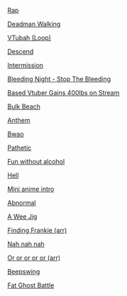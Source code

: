 [Rap](https://www.beepbox.co/player/#song=9n31sbk0l00e05t1va5g05j07r1i0o432T1v2u01f22ie100qwx10v313d08A5F2B6Q0530Pf636E2b677T0v0u00f42ae1102fe0x0q00d04w7h0E11bT5v3u05f22ae13eq0w10fad03HTZIzrih9004000h0E1b7T2v2u02f12m0q011d0aw1E112b4zhm4zhm4zhm4h4hp23VFE-472RllidADlllAldBlllBBtlkBKlmRlllRgBllmhmnRlli5Y7lllB5k9lllaM5JllmN1gdllkBllllknJBYligRTJ7Aj1o97BTlVwIl8q-tuYhV4EzqAhAxHVuRF7BTtTdBUiw8RTd7EFw4ullpigNHUw1N7APmM44q-0lh7Blhjpv0RQQvF7Aocq-0Au0o0q-ihV6Eq-84uhK6LCAupJ6LD4umkQpMl4E6AkxcF4Aqf5l9HOKoVw0)

<!-- rap lyrics

party in my head, they call me the thinker
got a | brick for a heart, psychological sinker
got a | hammer for a brain, no nails, don't tinker
a | thatch wall is made, no shade, only splinters
aim | straight and lazily pull the trigger make flames in the
winter trade losers for winners it ends over
dinner, dine, dyin' for friends
and I | hate tomorrow's self know'n I'll have done it again
in the | end, I got events that I swirl in my head
melting | cubes of disappointment of what I had said
-->

[Deadman Walking](https://www.beepbox.co/player/#song=9n41sbk0l00e0ut2Ma7g0uj0jr1i0o4313T0v1u00f0qg01d0aw2h0E112T0v2u10f0qg01d04w2h0E0T0v1u00f0qg01d00w2h0E112T1v4ud7f10qaq023d35AcF8B7Q047bPf422E176T2v3u15f10w4qw02d03w0E0b0000000W4GexaSdsY8xA28pj0000000N249kx2lw000h38kgP701248iFqkFkJalhsZQ0y6gExCeNE00gBiS9iFqkGz800144oh18k05a8kNz6coNz6coUjE248h124p4wp2fJFEYwQkidsChFH-YSCOOMzwt6GKCHbJJOQRflmpEQkmQSAuTCgk3hApez1O6lCOe8pltN7AAv8TnpmuCnOEldyY77QQv6ONdvRCspkaCFUerAuIk5jj0SOBltxvghQOeCCCCGOOKKELG8UahQkQRgdJlJJNvghQOeAzF8WieAzG8-0cCGKhQ4t97ihQAth7BQVD8D7Q5ZhvG77R5Z5-YnRBZhvmnWxvonR5-hmhS0KrF-S74yEbsSLG1uICHFGCsVfUP--hK-o3X9BezuBXCU_JjJPM-S3OPMp006g00O5kuRfMfqu2TdvHx1O-GqbWFELsQvll8iyhQTD8CFvld5ZkQnVll2lp7hfsGGBZlknO0f5Y1l4utRsGKBZlknTrFvDlld24ttTfeX_M0FEYEkkkkkkkmkkkkkis3Gkkkgl5541hhh1kkkrB5555555B555B556Nhhhhhhhphhh9kkki-SyyyyySyyyyy-_sEEELEEEKEEEAaaadWyyxdjQqeagtZRV7p8QAt6pCpCohS4uhpp8RQQWd5ttGq_SP8IIJAU2ThEJJLPXcyOO--gAd6yWgwrGsX8FHwE2GWhQlO5Ztd97hnn1M17p8Wbbbb3LZ-yyyyyyz88YhPif9SGaaaaaabGaaaaaadayyyKyyyOyyxdHWT0d55555543hv8Tngl8EKDOwCWvP8ATjGfeptdHY92OgSAOZ7y9feQQv-zh2O48CLMbcyOOhAU2ThEJJLPXcyOO--gAd6yWgwrGsX8FHwE2GX3W8mgx82OyOOOOlJ8XwOmyyyyyyy1EwF64w8aCCXYysukQpMzwieAzFF8WaieAzFFBZ97ihQQAt597ihQAuAhQAt9Mt97ihQAuAhQAt97ihQAt97ihQAuAAz8OsD8OcD9OcD8OcCBcF52Cnaj8QQp5aicD8OcCAzEF8Wsz9FAt597ihQQFHOif9OsyDg8WieAzFF8WaieCCzCaei8WqsCz8e_QzbEcKwOW3b00)

<!--
Deadman Walking animated intro.

Intro (first 4 bars): At the start of every half bar, an image appears only to fade fully to black before the start of the next half bar. These images show Deadman's corpse being found and assembled, including an armbone, brain, and so forth. The last image is of Deadman stood in the middle of the screen, now fully assembled, but lifeless.
Intro (second 4 bars): Right on the downbeat, red eyes flash onto the otherwise black screen, right where his eyes were in the last image. [idk what for the rest]


Verse:


Bridge: [idk] The last shot is of him inspecting his arm, which contains an armbone underneath metal and circuitry.


Chorus: [idk] The last shot is of him lashing out with his arm.

"ask him yes ask him is he just the metal is there any thought at all in his head in his heart that they left there / save him yes save him _ didn't want to live at all"

Outro: Same concept as the intro (with images appearing and fading). First is his armbone on a black background (in the same place as the previous shot), with the first appearance intact, and the second shattered. Similar occurs for the last two half bars with his whole body (mirroring the intro; first he was assembled, now he's disassembled).
-->

[VTubah (Loop)](https://www.beepbox.co/player/#song=9n61sbk0l02e0bt1-a7g0dj09r1i0o442423T0v1u00f10x0qg03d07w3h0E0T1v2u01f12pcqwx10l613d0aA6F0B0Q05c0Pa660E2bi626T1v1u01f0qg01d04AbFhB2Q2ae1Pc304E0T0v2u00f10m5qg01d01w1h0E0T0v3u00f10r6qgM10de3a7d03w5h0E0T0v2u00f10x0qg01d04w1h1E0T2v3u02f12v9qw02d00w4E0b018Q6qlDm14h4hAh8N4h4z4ickkh4h4x6i4Q4h4h8h4xd1400i0380004h4h4h4y4gp29rBWqfC1jnYOldmjjAWBdmjiCO-kQvaq_CLEbskSLJsAOQQvddBZIPpdvIdDpbQR_7kld9QWDzR-1iq_GCzQ5d9Q-wrIQSnxe0-VdvSALJXCDbwrldjRVgFILACzWWAO-IFE-h794t9BQ4tp7ipuwhQ71Q4s6hQCnwh7gs7ghMp7ohO963o8XyeAOW2eIzHcJjkY4OUqqfWCGG1FSJLqFGFIFXjpSWqGHatHrSGqE60HW0QbpJStHpGStDvFSJDqwqCna1a4Qv17j0Rn9Gs7CZKDsSt-gYiEO2eiFwo3wbyZGDsStGA4zsOYFkaVE-GEzGCyeGqbTcL4QbAjh7hd2QPgJdl8Y1iEnaGyeCG8WqELOqEn9GyeCG5FGxqGGWpsFB9G9FPhYjh7hd4t4QnKpu9En8Cyeyq5ECxq9HJVqGGOGEzGGyeGGbZGG5OGEzGGyeEiyc97CtwKll4tkQhRjhvAjgKhd4t4Ubjl2RliCz86ngpt1BQ6nx1BQ6ngpt1BWB1vgpt1BQ6nFk5Z1BQ6ngpo4WtUtfQ7BTJWem64OFQXMWvLJ9g5d6s8U4zF8WieAzF8WieAzQGaieAzF8WieAzF8Wic0)

[Descend](https://www.beepbox.co/player/#song=9n41sbk0l00e0Bt2ma4g0Bj0fr1i0o4424T1v1u25f0q0w10v3d08A5F4B0Q000dPc696E2b8638T0v0u00f10s4q00d03w2h6E0T0v1u10f0qg01d04w2h0E0T0v1u00f0qg01d00w3h1E112T2v1u15f10w4qw02d03w0E0b28p2C28p2Ceo8xAaoVwy6gFzC28p2Cew000000000040y6gFzE28p2CexaBIqRG000000y6gFzC28p2Ceo8xAapxw00xaBw0000000000000000000y6g8gx001j6e000004gx2a8gx248Ex248gyyac0008gw0p26vFE-450RAttttp7B5ttp7nnnmhVhnnmhRRRRAuknmm4ttttp7ARttp7nnnmhVd0gdx7nnnmhV90nRAttttp7KnnlAs51Mk8hw5dBUFdMviq_KCOZ0CVLHAu0edW8RpfvwjR1JFE_F3IJhU0DG1dH_YPljlT1XbBVyteyLyaALUGrbT1w55BYew4R_c3jkCXJ4g9bZaCLM2COZByai_MDjZbkSLM8QR_17hN0hV17hN0hV17hN0hV17hbV0zE8We82f88We82f88W9BG3w_vTtdN_0RZoRZgRVuCLX8W2ew9BFE-p2CK2J8VBRlSik3ihPbwXHXU208VBOdBlAxihPFQB_ldvSkSnIIF9vZjnZdELVb9bM2teCz02fubWaqieCAzQ2-yCB1HUsUZ9uknO_q8WqieCAz00)

[Intermission](https://www.beepbox.co/player/#song=9n31sbk0l00e03t2-a7g03j07r1i0o432T0v1u00f0qg03d04w2h6E0T0v1u12f10s4q00d03w2h2E0T0v2u00f0qg01d04w2h0E112T2v3u15f10w4qw02d03w0E0b4h4h4h8Q4h4p21JBWqf2w92IzBbbbbaWWWM01jnZkSnxS9H_qkQvsx8i78XtS1QXsx8i78XQ5wdmFM5JT8W50U7jBrUkiDiBcE6bgb95d8J0JhjibibkkR2FESw0)

[Bleeding Night - Stop The Bleeding](https://www.beepbox.co/player/#song=9n32sbk0l04e0dt2za9g0hj07r1i0o113T7v1u07f50p61790q72d42g3q0F218a0l661d04HT-SRJJJJIAAAAAh6IeE1c11T1v1u52f0qwx10v311d08A1F2B4Q00b0Pf519E3b662876T0v1u00f0qg01d24w2h6E118T2v1u15f10w4qw02d03w0E0T2v3u15f10w4qw02d03w0E0b4x8i4x8id5dD000i4x8id5dD0020018id5dD00si4x8id5d6000h4h4h8Q8Rp29qFH-A6CzQcGCGH9OIG2wb-mJPsGCHdJIjkWgKlkFGuLg5d7SHjkZBellB5ellltttrrCyOfaGN0FOGGHWE60FOyDaGGFBUBellNg6nlNFjgkQ5ehjl8UeTcasGGGWGK0AYYFOGGL4iDaGUE3aGUhaq35O2ey-0kR_i3jhW6ljllAVml1g5_bmVKljlCSS9Gt8naGkRfnE3BGZIFOGIEFOGGHHHHrsQmhVlm85elllvl0M5ekkVlllcL4FOGKa0OWKdaq2CwFOaqF71SVxjBllnllM4DDBelllUykVln50pln29jgoKghQnM2CR-BAx8i5dEWlcK3E2rNvCCZ7Q2rnXX5dQ-zEUDGUxEFKfQzzWrL-1TZd6sEEEwqq4RVejhAVejAQkQW5555dd6jAQkQQpejhAYBhAAujhAAujhjjhjjhAOf9EOif9EEFFEEEOif9EjhQQAp4zSqe9OqsD9OsD9OqqauN8YCzpOqsD8FgnY4uihQp4Wt1HQ9EOa2-yxduiFJs2kkkkkQp0zEgnYp17hAp17hghQk4t22dyyzUX17hN2rb8ES2ezoO2ezAcwzE8W2foEEOdzgO2ewzE8Zx1BY77w)

[Based Vtuber Gains 400lbs on Stream](https://www.beepbox.co/player/#song=9n31sbk0l04e0ft2ma7g0lj07r1i0o432T0v1u10f0qg01d04w2h0E0T0v3u00f0qg01d04w2h0E112T0v2u00f0qg01d04w5h0E112T2v3u15f10w4qw02d03w0E0b4x8i588klBtmlM0i4x8jt4lw014h00034h9N4Al6hko0004y8A8ycy8y8w0p28EFE-Bk4aCFWOGxsH0qkOYXeTn0qRtoKlBl2Xap_F2gArbkR_SRP_CBloKlBl2XffTTTM5ndKq_iHGqf0kMgGqDHaG5WDEiWSgwaAR_vmWB8-gGUaG0IjrLgKhl0g4zHKKGLIjs7wFE-rHXtuKZdvPBO2rnVe3WCQ8ldjRCR2VmriCnDpSWXqqfFl12FGuIGEnaM6BcLePJRM6JnmbBplgKOCvWgA96ORdvZJs_VFlmbBplgKPPZZZY1lPrCLQGXMeBHX82CGKyyCGKCGImyCGKCGKyyCGK0wo3uLLLLFGHEEFGHFGHEEFGHFGHQfsjjSrFPnCRpULuR_tkCVO-OOyyCGKCGImyCGKCGKyyCGK0wo1jhZaoa1IwGqHabaaGaWdGOOOOSCGKyCy0EFEDBWq_KCO_mOhQQAujAQM41tO6ohQQAu8VcB0lTYNwp7al4unATnnmt3ozvv1kRmQmklklQ9Pq9g98F2jn88QQpWhiG2fAGaqqaaqqaakOAFGidyCCCOOCjhhljhhjNf4r5dddvOOaqaaqqaau9UzoFF0)

[Bulk Beach](https://www.beepbox.co/player/#song=9n31sbk0l00e03t1Ua7g03j07r1i0o432T0v1u00f0qo012d04w2h0E112T0v2u00f0qg01d04w2h1E0T0v1u00f0qg01d06w2h0E112T2v4u15f10w4qw02d03w0E0b4zgi4N8j4xcp25lFEYd8RFBMsjPcOLcjrKwCR_aqf0kRYoCFMG9aJjbEMwjkYVf7XZd7-Art0N3cPaY2Y0QSnPUjjfGGE9jfD0hYlwo70cO0FGAbXkR-yaCFRMKrF-wYfrFYg6YKrnWhF8ljFJvnDkCnTJHWK10F3gvGKXsRU3-5UaqfwaCnwmy3wsL0sD9OqxswmyGT0YgOsD4Zwn85jkWeG2X0K_E0KMbhpqCv0FGjnZ-00L42YNIyX0KNOMg410g45OybJ0FEM8Ckyz8Oacz8EOcyz8Oacz8EOcyz8OaegOacz8EOcyz8Oa4R95552qYzN3yacz8EOcyz8Oacz8EEiahhA9IkzG00)

[Anthem](https://www.beepbox.co/player/#song=9n31sbk0l01e03t1Ua7g0fj07r1i0o443T0v1u00f0qo012d00w2h0E112T0v3u00f0qg01d04w2h1E0T0v2u00f0qg01d00w2h0E112T2v5u15f10w4qw02d03w0E0b4zhg000000018Q000000004zg00000000h4g0000000p24qDBWpsdd7EFBWV6DaM1djVES0r-9QFILiURd7ZDYz9VemCFXOZD44T7W0KH9GuGqfVaXSkCLZSJ6Ap3qjpu3M3NelOcBBUxPCnJViryv2fl4Quzy8KrF-0WernNkswaGVKfYDjCLQVJXtfwjGfyIVvlmTmwTltlSJSSNlfrn---2CzUkgt41hnh0kkQlkgd6Fhc55R41h0kiB5B43hJklklkgt41h0Qg541hwB5d5t5J4Dhakg547g5cE45EEE5EEE5EEE5EEE5EEE5EEE5EEE5EE00)

[Bwao](https://www.beepbox.co/player/#song=9n31sbk0l00e07t1va7g0fj07r1i0o442T1v0uc2f10n7q011d23A4F0B6Q2409Pc733E179T5v2u24f0q0w10n5d03HTZIzrih9004000h0E1b7T5v1u54f0qwx10w411d03H__RyjsIisArsJJh0E1b6T2v2u15f10w4qw02d03w0E0b4xd5pM00000i4Ql50000018jhkk000004h4i4w00000p26DFE_liq_ijbEQQQXdmRJkQQXdBdvrllQVldldlt97O5lteljljl1SllsLnhW4GpFC0BnHH-LkYpqqfxjbR-gYjiCWqFFjkZuB3bjbwyR2S2ZXiKnHBVDOGGGKS4IIIGGJHFHHkWWDgMld7NK2-oBjqp-qGqGle-LXIUZsTv_1-sT7UJnO0MmplTdQ_4SuT7-wSyZH_vQ2VJvPvkw_N7vPJVjTerw-eVPbPd2QjgJlkaaqfxljjjjjjjjjiCnD9NAPF388uCCCCCCCCCCCClwdqKCCCCCCS7FFFFBoxUKE5Ey2AmyWwmy8ahqcSzdOqcD9Oqq83qE5EKF5EJE5EKF5EPqcX9EOqhq1q1hjasEFFEEFFEEFFEEFFEEFFEwaGGaaqqaaqt2yCCyyCCyyCCyyCCyyCCyGGGyyAmwmyA0)

[Pathetic](https://www.beepbox.co/player/#song=9n31sbk0l01e03t1La7g0fj07r0i0o432T0v1u10f0qg01d04w2h0E0T0v1u11f0qg01d04w1h0E0T0v1u00f0qg01d04w2h0E112T2v1u15f10w4qw02d03w0E0b4zhg000000014z000000004ic00000008hgM0000000p24CDCWqvSCRYsCvhFFAaqIBdz-9F_eWUhFFJFGOuaUP1c0PXbo3fN6STqBaqFiBdO_yqvj5MtfAJUsSLEwFcSKpJMq_ae7c_4WUc_GqSqTth_oGKwFSsSK8lmi05DQw2Cvxhljgfhhjjhjj8kRkRkRkRkRplhjjl0g1vaM41hnj1Tn5Zs1w0Y7ifiCDWFFjfE3Q3Q3FJsM5cVMDEF7FhehAQV6jififgAsD8F7F7OqwXZrZ9de1QPAyuyEuB4V6jjApd8Z8Z2hOkCekCDaYk7F7E7F7SL6hWxWf6swvq0)

[Fun without alcohol](https://www.beepbox.co/player/#song=9n31sbk0l00e0dt2ma7g0jj07r1i0o442T0v1u10f0qg01d04w2h0E0T0v1u11f0qg01d04w1h0E0T0v1u13f10o5q00d03w5h1E0T2v1u15f10w4qw02d03w0E0b004zhid5pM00018j4x8i4Ak0000i4N8i4x9500004h8h4h4hd00000p26ODAqqfG2wqq_0pSnClRRVszw5kBjbEE30ifaGjjUIz8Wz0ls0plc1Kg5df5TVJBCppw97Blph7Blo5ERAqDnoKzyqfC-gAidnHH-KA1aq_gAvg0J0J0GqfyKKIRUqjFA97ByQ2Q2V5BJNBFK3QRd7x4R_ejAVejAVejAVf9o5AVejAUBwdlelHpCjAVeqsT8QOZ2Q2Q2V5AxoqWrnUAuQbgbgbIlTg1BFK3-5dvMjhYFILHpAZDqSsyQbgZCLgJ2StHsTtDoAbBdvUZ2kR_6o2qf3jpu5IWwpsBp0g4zIwt1SJYLjs7P8QOUEJ0J0KN8i5FHOI10g1jhD2dcE2Akyx4F17Nf4YhhN74Av4YhhN74QsjN574u94v4YhhN17Nf4YhhN74CLiAz8Oarb9kFEOqqiZ96hAQQkOeBduhjAQQBWrn0YE0)

[Hell](https://www.beepbox.co/player/#song=9n42sbk0l00e0gt1va7g0gj0ar1i0o1143T7v1u07f40p61770q72f5q0E21990l67d04HT-SRJJJJIAAAAAh0IeE1c11T0v0u13f10o5q00d03w5h1E0T6v0u06f0q0x10j81d23W7E2b925T1v1ua9f0qo1321d23A0F0B2Q2010Pf770E261278T2v1u15f10w4qw02d03w0E0T2v1u15f10w4qw02d03w0E0b4xcklCtECECM0j55pDq9G9I000018QlDxF0000004zhgg08jhmtStSpSw24QlDtDtCtwp2dUAqqfyGAlcL6jjihQQQyV6jj2OeCGAn8OqqieCCALpB_0FAzAulnibIpdd97jjiFROUg6RwdVmjszjhZmkyX6jjjJTJVBVmjtcVmnulw86LmpCTBpdXl55555555556xhhhhhhhhhhhhhhhwB555555555555556BhhhhhhhnhhhhhnhKkkkkkkkkkkkkkkkqB555555555555555dWemAqqfyGAlcL6jjihQQQyV6jj2F7jlibApdd97jjiFROUg6RwdVmjszjhZmkyX6jjjJTJVBVmjtcVmnulwfqZpCrulATJkkkkkkkkkkkq55555555555555561kkkkkkkkkkkkkkkql5555555t55555t6VhhhhhhhhhhhhhhhGkkkkkkkkkkkkkkkkTEVqyRZ8CRZ5dQ__99HY6O5jpvaqfDgapt1lj8FLbOviyZdN-1Q30-LsjIMfw1Uzj9g61Ygmi5C1-8GrzZNVIRRhB-_sS384Udd7R2garb-jbEiaCnanAiaq_TBE2CKhAGXarbbaXar4Qu3BlmSRSSRmSTlg41JnQSniltBdBBBtBdC0VllJJtJJlJJI10lZ1i5JyrFY6CLQ5JRWCLT7D0kODaaaaqqaaaaaaqqaaaaaaqqaaaaaaqqa9VvjghWl555dd555555dd555555dd52qcxcFejAQQkAp38EFFEEEEEEFFEEEEEEFFEEEEEEFFEEQaaaaqqaaaaaaqqadz9OsCCz8OsD9FEV39OsCCz88WieAzF8WsD9jkAYAhQAt97ihQAt97ihQAt9Wei5du1aaaaaaa9VuwLUV2yyyyxdihgCz8YgUyyyyyyzgEEEUyzycyz8V2z8EhhAkkkkkkkkkkq55555555555555500)

[Mini anime intro](https://www.beepbox.co/player/#song=9n31sbk0l00e09t2Qa7g09j07r1i0o432T0v1u00f21002i9qo1311d04w5h0E0T0v2u00f10r7q800d14w4h2E0T0v2u00f10o5q00d03w5h1E112T2v3u15f10w4qw02d03w0E0b0id5pU218QlDi04zhmt80i8A8ycp274D7FE-p6CCCCCCCCCLV4tp7yJunn0Mel4tF7DkVRROqDUnAd0OILbOYLbR0mAnEpcL8L498_JAnocJ5NfwJdvM8Widd7Gg6pnp0Xx7ihRAuhj09GuNqxuMSIPcPbaQSLTjhZ92gA2ZXnUfoAhRPtArVHNvRlTsTE-xqzgCaKrF_cNk2FpJv01eq_3CDcLlkqbyU_1SLnOEKrbWh4i8nerL_ggqqf6i4x84s5ppjjpohSM5kUdd7MCLN2ewzjq_7pkkklQQkkkkkkQQkpdhhh45d555555dd560kkkgZd55l555td56gkkkgZd1BF8W2f88W938aaa8uCyyyyyyCCyzqEEwaa86yyyyy8qqad2gHAbqqGXaqGU8zE8VHFEO4ODkp97jihQQAt56AhQQAt5dd17jihQkQW1vihQ4t97ghQkAt56AhQQAt596ARM8zjhBlkw)

[Abnormal](https://www.beepbox.co/player/#song=9n31sbk0l00e07t2ma7g07j07r1i0o432T0v1u10f0qg01d04w2h0E0T0v1u10f0qg01d04w2h0E0T8v1u1af10r9q012d02x670W7E0T2v3u15f10w4qw02d03w0E0b00kid18i4xch4h4i4h4h4wp24eFE-dJc58QFBVFOI3JjnYVQ0CO-s2wqCLQp9d7Z0gePiCLWSGE21w860U2SHdW-D9FN7bLSsW0jpve1gfg724xtt8OeEkVe8M6jyc1AUz0pcYXA1pE-p4t4At4At4AtcAt4At4AtcAu6l4t4At4At4AtcAt4At4AtcAtPhZb1yeCq8W9EzECyf0Z8Wp8Wd8Wp8MkQv60wo2CGKCGKCEOWZ6CGKCGKCEzE8W2eyE2Cze4s3ihQQQQAt597jjjE4td97jjjihQ4t17ji0)

[A Wee Jig](https://www.beepbox.co/player/#song=9n31sbk0l00e07t3Ma7g07j07r1i0o432T0v1u10f0qg01d04w2h0E0T0v3u13f10o5q00d03w5h1E0T0v2u13f10o5q00d03w5h1E0T2v1u15f10w4qw02d03w0E0b4xd5pN8id5oi4zgQ4h4y8wp250FE-17h8kMc1jj0SQQM2q_DiHGOWHas1jq_BdvWHGjh-RmQVGCLZ-5JdBY4QvJBJZdltRdZQ58o98gkx0O478pqps2BCR_4bdv-wVjBF6gAqqGU2C1AbU6CRY5RfkQXn24x8nHCzWJchKrO_GqKrbW5JntcT7WarMR-cEeVH_GUqXCWvGGbVuVKfUCIEbuRU0RYTIbXCR_FV88WWrn-LVKIhjhZ2eBdvRAU5AVmjBkUlAVujwu9VejBRqN7ihSl4th7lPx7nCpepj8oB0lg0kQpN561QpmjhBpd6lAQpmjBpddukOkBViicDaGSIHpOw0)

[Finding Frankie (arr)](https://www.beepbox.co/player/#song=9n52sbk0l03e0jt2ma7g0mj07r1i0o43233T0v0u00f0qgq15673d04w2h6E11iT0v1u00f0qoa1053d04w2h0E0T0v3u12f10s4q00d03w2h2E0T1v3uf2f0q0w10v3d03AaF0B5Q1251Pcfe3E6b660161162363473T7v3u23f10q4q011d08H_RRtrAyAAAsArrh3IaE0T2v2u15f10w4qw02d03w0E0T2v3u15f10w4qw02d03w0E0b000h4h4h8N4z4g00034i8h958hkxhw0h8N4y4i924k8hki4h4h4h4h8N4z4h4g00000icQlChmo00h53cPcPcPcPcPky018h4h4h4h4h4g00p28bFE-2q_H9MwOs3OsC0JUIPIDeOsT9OrruaIX9PIDdOsCSQ4LsR_al71KqfGGcJPpvllbTdvEEF71KqfGGcLqGHxYnRkANxHT3WfTtSBXCLQl0jwTd7Rl6mVILGGBXCXYKWdsFBUkkkkkkkl5dd5555555555555555556hkkkkkkkh2kQQkkkkkkkkkkkkkkkkkkq555555559jjhhhhhhhhhhgq-gkkkkkkkh0kQQkkkkkkkkkkkkkkkkkki-OyyyQFFEEEEEEEEEEEEEEEEEEE5d7Qjn-pe46jwujAM5_5CtAVSjCVejrrNlDpetAVKjASSwCKCR_kTjU-zydddWfwcEM3saacVh0QAt5dd17ihQQQQQApayCAzEFFE8WieCCCCCz9kkQAqpiacCD8E8YAn9OaqquOEFF8Waqq2eARYynV597hjjghQAtddd8EB0B29ma4yAk95oEjagkX574ksNhAkr57cksNhAkr574kuokp56NhN57c5eNhN57ckp56NhP51Hw0)

[Nah nah nah](https://www.beepbox.co/player/#song=9n31sbk0l00e03t2-a7g03j07r1i0o432T0v1u00f0qo032d04w2h0E0T1v4u01f0q802d23A5F4B0Q0202PeebbE0T0v2u00f10t3q00d03w5h1E0T2v3u02f10w2qw02d03w0E0b4zgh8Q4z4h4p23SAqqf1wap4LjnWu0kO5dtRIzHKGIbQOUqqD0Q2CGCSSDE8n8HFGbZIn8FFHbX-N5O82C2wbrASLYhFEZ2gH2nKqf5iGyqdtPq_lmhKrbVGFuVE-G4FGznsR_lmpuPli_sKW9ELSGLwpg4zUPuB_4ll4QnYlnstT4v6rMkSnyAQvhvkhU5y17knYFB5Zh7Bph7knQR_zcIbWOfks08V8LS86-YLL8YP42eEL2COPyqcy18WjbjnApeO0)

[Or or or or or (arr)](https://www.beepbox.co/player/#song=9n42sbk7l01e07t2-a7g08j0fr1i0o2414T0v0u00f0qgw32i00m61a92d04w2h6E0T0v1u00f42e02t01d80v4qo8121d04w1h0E0T0v1u00f209924eq00d06w6h1E112T0v0u00f10w0qg01d07w2h0E0T2v2u02f40p72l51692a2qw02d03w1E0T2v6u02f30w42td1d0qw121d0aw0E112b0xaBIqVU49kJznM0xaBIqVUh304xj1648gx24hwy6gx25p2edGqDHUxjh-Rgk2hGttyU02qf0kQvnCxuaOG5VqMzlWXbWWg4GttjF09H-kQuxjnp0sVDQAtltelBM97npjImkRlQGtsLw2qfCSSgkOZupjj-M5ldvSjh-kAtBZelBT4szllw5dlBZdltdlteZ0lX5AxJXOrb-jn-FE_pe1LGttNeBpdvEFILhAleKFYOnGttEYOCLYYsA5eKFMwarbUSFJvgjn_9E-qieWCYnUFJv0FKfW9H-Wp2OPIi_cIHb_79FH-2rz-iZdvFgdlCLUosyNg31rI2L0I3dHZSK3C-kWeqfGGbWGEOWGEzVl9cGGbWGEOWGEzVt1IGGbWsMOWGEzVBmOGELFCPbGGyfBRzaGy-OHcKwaOfBjraGy-g10cKPc8XCRZaHlrFvDpFBRlh7sTB_ZSsR-xtsCqU5_TdQ_kRsT7YO3GdnsTy_4RXw47Q20yb-hdbuZCR-ZOYjuQIRvlpiwk041jq_gOQQv1vghRFH-ifJzbS2-wzwQSnPM0hQ4s9p8RS4t171nli6g4t17uhSkSAt1724tN7L4t171SOdtx7ghRRli6g4t17ohO5cwhQ4s4hOx7T6vghYqhQMdv5h7hh1kAt17h8kRkU1O97hhlihQ4t5ldlStO97hhhuhQO17hhh0AsBEAt17ghQkAt97h04t17K4t17tjnv9At55d97hQ98li5dQ-yGUyEQ0zE8W2ewziZd7QhQ4t17ghQ4t1724tdHW0YnB-khQ4t17ghQ4s2hFH-KMbYBdBZmUbbW2-KIzA2eCnOdlhvllk05dusjhAQAt5dd55dd55df8pd97hjjghQ4t17hjePhhBkkk98Oadw01jnEhdu8Qkkkkpf9kkkkkkpf9kkkpejhhOmjhhhhAVf9pd52qcwzE8W2ewzDB-O00)

[Beepswing](https://www.beepbox.co/player/#song=9n41sbk0l01e0jt2-a7g0kj0fr0i0o2424T5v1u54f0qwx10w411d03H__RyjsIisArsJJh0E1b6T7v4u70f40p61770q72f5q0E21990l65d06HT-SRJJJJIAAAAAh0IaE1c11T1v1uc2f10n7q011d23A4F0B6Q2409Pc733E179T1v0uc1f10k8q011d23A1F0B4Q0050Pd66cE262972T2v3u15f10w4qw02d03w0E0b0E0014cwh38kNQ5ct8500000028p2CewFzF28p2Cex9zEioNz6cpg00002lboNz0y6gFzE28gxy48gx28kMx5c8gp2d7FF-0Z1NWp-sAuD9b-8xW3zYH97FOi_y0uwU_aOhWsALUw7EdtdvwlXxflEetPgZ1N-qjQXdft3Q77XhfrIQZMfgnXhfJp6PAXdfr3Q5-QjXShIVePjSwZ1vJ5-GTlSRdvT-m7AU4RSKN--U_5jJCv2BCDR9OFBXdvZf6XmVf6PBjdv8HcMDqtZHYPrdHZlpF-Hde-DXKNSqvgHHf9SrvQkSq_gCGpv8UnQinQOnQjbXebWpbXpbWpBZv5ZcBZsBZcO-z2-Ci-B4LFCnQQnQiCL_LHJGq_LYIf9M9VeCv2jjWu0sJBUafqnUwjO1frCVevDYFBVUZUZqRDXZ-_vo_ZjcXCZDsRBVMZMZqq_8d09YPcQ34ek7E7GOytoPZ--vGFOivr7U0U1TI67Ay_42ug9XsT9PY_BcLf7L7HV-FCtPuPKqOYUuUuLwwQ0DPcPgcgVguwuHa9Rs_vLRkFFZw7wxU0vgegMb0NXy_ebQR-D8i05c-8waQQ_Chy6ijQpS8AYyjRAZ6NjllllllllllCpxfkjRAZ4DE9WcDa9X5e-DV0jj-FH_budYrHzudJmI_vLTXXfMqCpjnYO_HGWI_bHHjj-VVfkjRAZ6NjllllBVVfqjMpfijRAZD8zVRRmlBpmkFTQ_vtXTyr7ZYpzzecIn3fTXZ--vLJv1GpCVUuCvNdfNUrpr8sjo0jR7yYXuCGCGgFwaqrqrf-p9HXeijQAWr7_2Cz0xBQ6ngpt0qpOrNWt8uGwuEDFE7EG7FE7FG7GG7GQxWG1WyuCyyxdugnX0uPkfjF3Rk3XmjgfhBkRkWBdldldleFjliCDaSsH9F7EG7F00)

[Fat Ghost Battle](https://www.beepbox.co/player/#song=9n41sbk0l00e0pt2Qa7g0pj0fr3i0o4414T6v0u75f10n9q802d03W7E129T1v3u83f0q8z10q5231d03AbF6B2Q0572P9995E2b273T5v0u54f0qwx10w411d03H__RyjsIisArsJJh0E1b6T1v1u30f0qwx10r511d08A9F4B0Q19e4Pb631E3b7626637T2v3u15f10w4qw02d03w0E0b00000008wA288OCewVzCi00068kxgy288wz000000005ImRrBL28owy6gFzEapaBw003lbkJw00288O50wxg5001j7gx2gx248gy6cq1z6gE0p2bWGq_nCRsLbpSgSCRZ2iGq-nWb0QR_yqfOhN6jQHrrkTj-QR_OVd7_BQar5Rbh6HyVqDw3OkcgBdvEidfbJyA5rnnnnT2rnVGGq_poGjhYgtqq_1LKFGq_nC3Ns1sTjY1kFAaPtfO4E1KrnWU5purCnsR__Q8Td7Rl4t4QhQjh7hdkjlll2Rtllndlln5gs4ull4tlkhMtTi5h7jd4t4QhVlpf5Sq_gGKg0FEYx9H-WcKC1wcyzeFHScyz4ao60M2zbFJQICzaFwrYyz0WqZb8OaYz8GOcyWy-z8qaaaaaaaaabF2--P8E2yyyy0Ewaaaa82W_0GaaaaaabXWaabWbZ3fEOXo2PcEAcgSGaaaaaabqaaaaaac0EEEFEEEkQuz9efFE_yq_WzfJJIPacOOPoPabqVa0xsgTIyyXecKShEIEQcyyOO-S_fTcyyWWXeLEJEjnjq_cz9kR-yAY7PkQvIzDSWlJJGrbZTrqH8f13MK28U0zOgUeRd1OCbLrerDjZgqYX_HWaeWKFwrbqqY1GHFsoBZc30O5dtAfnprrjlHoDnpCmpBBC8tYubPNvdEEE5d6sja0yU5AyVmibB9HOtwnpOhsH95OIAnBcAnaOhsH95OJDo5SsAldBA9B8EGqfhBald1FyGsGDaFViP9OqjnWyCtCyz8EEEihAkr59NVgVLK1kyAkkkswbA6zA5d1ESk9EOWqqqCnaijhYpiqcD8ScDpOdz9SsyCCDiScDpOdz9SszokOWACyw0)

<!--
<a href="https://soundcloud.com/hazel-is-fat/">cringe soundcloud songs made with ableton</a>

<h2>Ebass practice</h2>
<p>im an electric bass player. admittedly, I am out of practice... BUT! I want to learn more, especially in improvisation</p>
<p>I like jazz and teen rock :3</p>
<p>key things</p>
<ul>
    <li>alternating and raking</li>
    <li>preventing tendonitis</li>
    <li>chord tones and approach tones</li>
    <li>start slow and deliberate, then speed up</li>
</ul>

 <iframe width="420" height="315" src="https://www.youtube.com/embed/LiAIx-SoItg) -->

